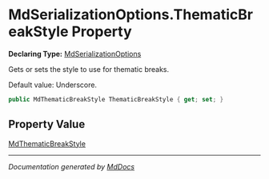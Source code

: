 # MdSerializationOptions.ThematicBreakStyle Property

**Declaring Type:** [MdSerializationOptions](../index.md)

Gets or sets the style to use for thematic breaks.

Default value: Underscore.

```csharp
public MdThematicBreakStyle ThematicBreakStyle { get; set; }
```

## Property Value

[MdThematicBreakStyle](../../MdThematicBreakStyle/index.md)

___

*Documentation generated by [MdDocs](https://github.com/ap0llo/mddocs)*
